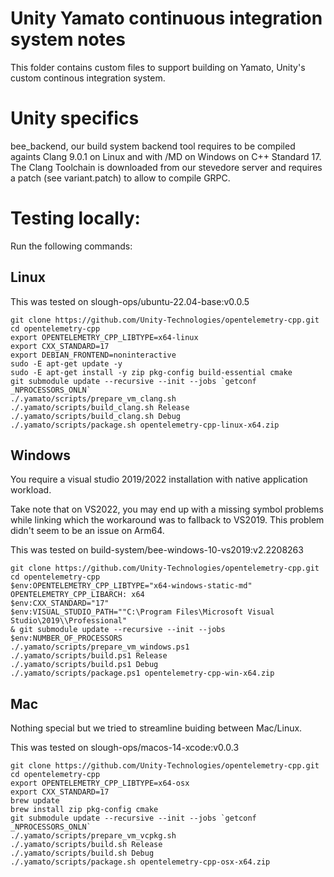 # Unity Yamato continuous integration system notes

This folder contains custom files to support building on Yamato, Unity's custom continous integration system.

# Unity specifics

bee_backend, our build system backend tool requires to be compiled againts Clang 9.0.1 on Linux and with /MD on Windows on C++ Standard 17.
The Clang Toolchain is downloaded from our stevedore server and requires a patch (see variant.patch) to allow to compile GRPC.

# Testing locally:

Run the following commands:

## Linux

This was tested on slough-ops/ubuntu-22.04-base:v0.0.5

```
git clone https://github.com/Unity-Technologies/opentelemetry-cpp.git
cd opentelemetry-cpp
export OPENTELEMETRY_CPP_LIBTYPE=x64-linux
export CXX_STANDARD=17
export DEBIAN_FRONTEND=noninteractive
sudo -E apt-get update -y
sudo -E apt-get install -y zip pkg-config build-essential cmake
git submodule update --recursive --init --jobs `getconf _NPROCESSORS_ONLN`
./.yamato/scripts/prepare_vm_clang.sh
./.yamato/scripts/build_clang.sh Release
./.yamato/scripts/build_clang.sh Debug
./.yamato/scripts/package.sh opentelemetry-cpp-linux-x64.zip
```

## Windows

You require a visual studio 2019/2022 installation with native application workload.

Take note that on VS2022, you may end up with a missing symbol problems while linking which the workaround was to fallback to VS2019. This problem didn't seem to be an issue on Arm64.

This was tested on build-system/bee-windows-10-vs2019:v2.2208263

```
git clone https://github.com/Unity-Technologies/opentelemetry-cpp.git
cd opentelemetry-cpp
$env:OPENTELEMETRY_CPP_LIBTYPE="x64-windows-static-md"
OPENTELEMETRY_CPP_LIBARCH: x64
$env:CXX_STANDARD="17"
$env:VISUAL_STUDIO_PATH=""C:\Program Files\Microsoft Visual Studio\2019\\Professional"
& git submodule update --recursive --init --jobs $env:NUMBER_OF_PROCESSORS
./.yamato/scripts/prepare_vm_windows.ps1
./.yamato/scripts/build.ps1 Release
./.yamato/scripts/build.ps1 Debug
./.yamato/scripts/package.ps1 opentelemetry-cpp-win-x64.zip
```

## Mac

Nothing special but we tried to streamline buiding between Mac/Linux.

This was tested on slough-ops/macos-14-xcode:v0.0.3

```
git clone https://github.com/Unity-Technologies/opentelemetry-cpp.git
cd opentelemetry-cpp
export OPENTELEMETRY_CPP_LIBTYPE=x64-osx
export CXX_STANDARD=17
brew update
brew install zip pkg-config cmake
git submodule update --recursive --init --jobs `getconf _NPROCESSORS_ONLN`
./.yamato/scripts/prepare_vm_vcpkg.sh
./.yamato/scripts/build.sh Release
./.yamato/scripts/build.sh Debug
./.yamato/scripts/package.sh opentelemetry-cpp-osx-x64.zip
```
